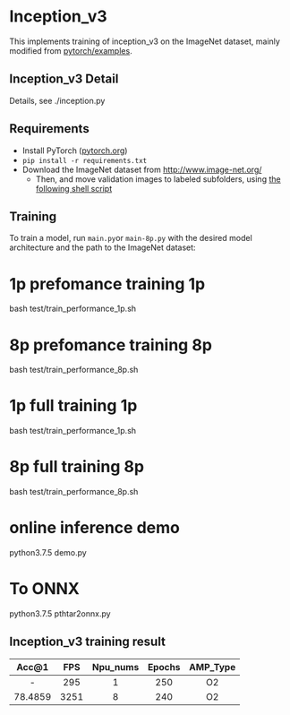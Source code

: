 # Inception_v3 

This implements training of inception_v3 on the ImageNet dataset, mainly modified from [pytorch/examples](https://github.com/pytorch/examples/tree/master/imagenet).

## Inception_v3 Detail

Details, see ./inception.py


## Requirements

- Install PyTorch ([pytorch.org](http://pytorch.org))
- `pip install -r requirements.txt`
- Download the ImageNet dataset from http://www.image-net.org/
    - Then, and move validation images to labeled subfolders, using [the following shell script](https://raw.githubusercontent.com/soumith/imagenetloader.torch/master/valprep.sh)

## Training

To train a model, run `main.py`or `main-8p.py` with the desired model architecture and the path to the ImageNet dataset:



# 1p prefomance training 1p
bash test/train_performance_1p.sh

# 8p prefomance training 8p
bash test/train_performance_8p.sh

# 1p full training 1p
bash test/train_performance_1p.sh

# 8p full training 8p
bash test/train_performance_8p.sh

# online inference demo 
python3.7.5 demo.py

# To ONNX
python3.7.5 pthtar2onnx.py

## Inception_v3 training result

| Acc@1    | FPS       | Npu_nums | Epochs   | AMP_Type |
| :------: | :------:  | :------: | :------: | :------: |
| -        | 295       | 1        | 250      | O2       |
| 78.4859   | 3251      | 8        | 240      | O2       |
